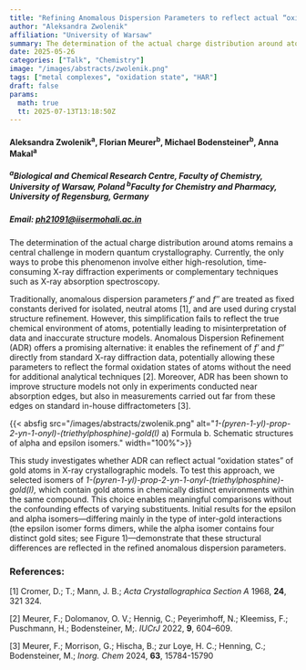 ```yaml
---
title: "Refining Anomalous Dispersion Parameters to reflect actual “oxidation states” in gold(I) compounds"
author: "Aleksandra Zwolenik"
affiliation: "University of Warsaw"
summary: The determination of the actual charge distribution around atoms remains a central challenge in modern quantum crystallography.
date: 2025-05-26
categories: ["Talk", "Chemistry"]
image: "/images/abstracts/zwolenik.png"
tags: ["metal complexes", "oxidation state", "HAR"]
draft: false
params:
  math: true
  tt: 2025-07-13T13:18:50Z
---
```


#### Aleksandra Zwolenik<sup>a</sup>, Florian Meurer<sup>b</sup>, Michael Bodensteiner<sup>b</sup>, Anna Makal<sup>a</sup>

##### <sup>a</sup>Biological and Chemical Research Centre, Faculty of Chemistry, University of Warsaw, Poland <sup>b</sup>Faculty for Chemistry and Pharmacy, University of Regensburg, Germany

##### Email: ph21091@iisermohali.ac.in

The determination of the actual charge distribution around atoms remains
a central challenge in modern quantum crystallography. Currently, the
only ways to probe this phenomenon involve either high-resolution,
time-consuming X-ray diffraction experiments or complementary techniques
such as X-ray absorption spectroscopy.

Traditionally, anomalous dispersion parameters *f′* and *f′′* are
treated as fixed constants derived for isolated, neutral atoms [1],
and are used during crystal structure refinement. However, this
simplification fails to reflect the true chemical environment of atoms,
potentially leading to misinterpretation of data and inaccurate
structure models. Anomalous Dispersion Refinement (ADR) offers a
promising alternative: it enables the refinement of *f′* and *f′′*
directly from standard X-ray diffraction data, potentially allowing
these parameters to reflect the formal oxidation states of atoms without
the need for additional analytical techniques [2]. Moreover, ADR has
been shown to improve structure models not only in experiments conducted
near absorption edges, but also in measurements carried out far from
these edges on standard in-house diffractometers [3].

{{< absfig src="/images/abstracts/zwolenik.png" alt="*1-(pyren-1-yl)-prop-2-yn-1-onyl)-(triethylphosphine)-gold(I)* a) Formula b. Schematic structures of alpha and epsilon isomers." width="100%">}}


This study investigates whether ADR can reflect actual “oxidation
states” of gold atoms in X-ray crystallographic models. To test this
approach, we selected isomers of
*1-(pyren-1-yl)-prop-2-yn-1-onyl-(triethylphosphine)-gold(I),* which
contain gold atoms in chemically distinct environments within the same
compound. This choice enables meaningful comparisons without the
confounding effects of varying substituents. Initial results for the
epsilon and alpha isomers—differing mainly in the type of inter-gold
interactions (the epsilon isomer forms dimers, while the alpha isomer
contains four distinct gold sites; see Figure 1)—demonstrate that these
structural differences are reflected in the refined anomalous dispersion
parameters.


### References:

[1] Cromer, D.; T.; Mann, J. B.; *Acta Crystallographica Section A* 1968, **24**, 321 324.

[2] Meurer, F.; Dolomanov, O. V.; Hennig, C.; Peyerimhoff, N.; Kleemiss, F.; Puschmann, H.; Bodensteiner, M;. *IUCrJ* 2022, **9**, 604–609.

[3] Meurer, F.; Morrison, G.; Hischa, B.; zur Loye, H. C.; Henning, C.; Bodensteiner, M.; *Inorg. Chem* 2024, **63**, 15784-15790
